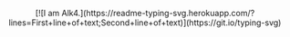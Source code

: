 <p align = "center">[![I am Alk4.](https://readme-typing-svg.herokuapp.com/?lines=First+line+of+text;Second+line+of+text)](https://git.io/typing-svg)</p>
